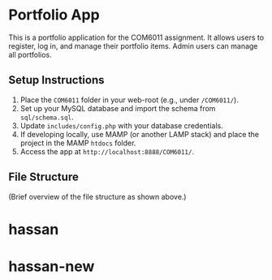 # Portfolio App

This is a portfolio application for the COM6011 assignment. It allows users to register, log in, and manage their portfolio items. Admin users can manage all portfolios.

## Setup Instructions

1. Place the `COM6011` folder in your web-root (e.g., under `/COM6011/`).
2. Set up your MySQL database and import the schema from `sql/schema.sql`.
3. Update `includes/config.php` with your database credentials.
4. If developing locally, use MAMP (or another LAMP stack) and place the project in the MAMP `htdocs` folder.
5. Access the app at `http://localhost:8888/COM6011/`.

## File Structure

(Brief overview of the file structure as shown above.)
# hassan
# hassan-new
